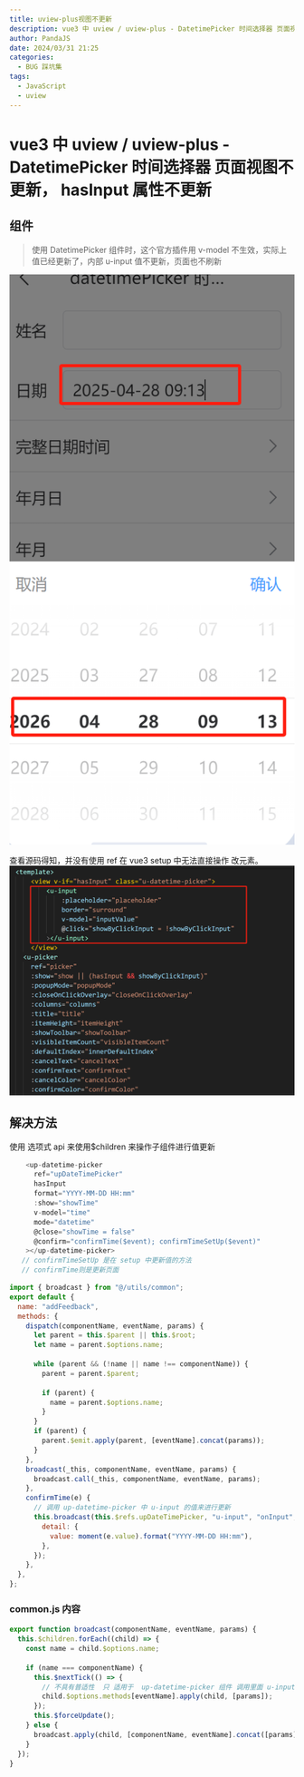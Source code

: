 ```yaml
---
title: uview-plus视图不更新
description: vue3 中 uview / uview-plus - DatetimePicker 时间选择器 页面视图不更新， hasInput 属性不更新
author: PandaJS
date: 2024/03/31 21:25
categories:
  - BUG 踩坑集
tags:
  - JavaScript
  - uview
---
```


# vue3 中 uview / uview-plus - DatetimePicker 时间选择器 页面视图不更新， hasInput 属性不更新

## 组件

> 使用 DatetimePicker 组件时，这个官方插件用 v-model 不生效，实际上值已经更新了，内部 u-input 值不更新，页面也不刷新

![image](/img/2024/07/04/20241026_001.png)

查看源码得知，并没有使用 ref 在 vue3 setup 中无法直接操作 改元素。
![image](/img/2024/07/04/20241026_002.png)

## 解决方法

使用 选项式 api 来使用$children 来操作子组件进行值更新

```javascript
    <up-datetime-picker
      ref="upDateTimePicker"
      hasInput
      format="YYYY-MM-DD HH:mm"
      :show="showTime"
      v-model="time"
      mode="datetime"
      @close="showTime = false"
      @confirm="confirmTime($event); confirmTimeSetUp($event)"
    ></up-datetime-picker>
   // confirmTimeSetUp 是在 setup 中更新值的方法
   // confirmTime则是更新页面
```

```javascript
import { broadcast } from "@/utils/common";
export default {
  name: "addFeedback",
  methods: {
    dispatch(componentName, eventName, params) {
      let parent = this.$parent || this.$root;
      let name = parent.$options.name;

      while (parent && (!name || name !== componentName)) {
        parent = parent.$parent;

        if (parent) {
          name = parent.$options.name;
        }
      }
      if (parent) {
        parent.$emit.apply(parent, [eventName].concat(params));
      }
    },
    broadcast(_this, componentName, eventName, params) {
      broadcast.call(_this, componentName, eventName, params);
    },
    confirmTime(e) {
      // 调用 up-datetime-picker 中 u-input 的值来进行更新
      this.broadcast(this.$refs.upDateTimePicker, "u-input", "onInput", {
        detail: {
          value: moment(e.value).format("YYYY-MM-DD HH:mm"),
        },
      });
    },
  },
};
```

### common.js 内容

```javascript
export function broadcast(componentName, eventName, params) {
  this.$children.forEach((child) => {
    const name = child.$options.name;

    if (name === componentName) {
      this.$nextTick(() => {
        // 不具有普适性  只 适用于  up-datetime-picker 组件 调用里面 u-input的事件
        child.$options.methods[eventName].apply(child, [params]);
      });
      this.$forceUpdate();
    } else {
      broadcast.apply(child, [componentName, eventName].concat([params]));
    }
  });
}
```
